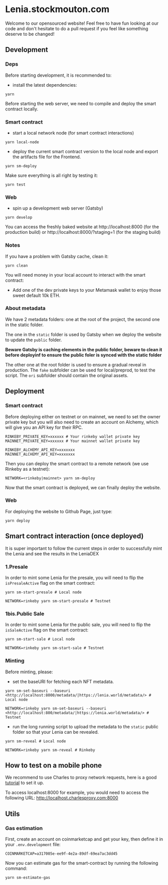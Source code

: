 # Lenia.stockmouton.com

Welcome to our opensourced website! Feel free to have fun looking at our code and don't hesitate to do a pull request if you feel like something deserve to be changed!

## Development

### Deps
Before starting development, it is recommended to:
- install the latest dependencies:
```
yarn
```

Before starting the web server, we need to compile and deploy the smart contract locally.

### Smart contract
- start a local network node (for smart contract interactions)
```
yarn local-node
```

- deploy the current smart contract version to the local node and export the artifacts file for the Frontend.
```
yarn sm-deploy
```

Make sure everything is all right by testing it:
```
yarn test
```

### Web
- spin up a development web server (Gatsby)
```
yarn develop
```
You can access the freshly baked website at http://localhost:8000 (for the production build) or http://localhost:8000/?staging=1 (for the staging build)

### Notes
If you have a problem with Gatsby cache, clean it:
```
yarn clean
```

You will need money in your local account to interact with the smart contract:
- Add one of the dev private keys to your Metamask wallet to enjoy those sweet default 10k ETH.

### About metadata
We have 2 metadata folders: one at the root of the project, the second one in the static folder. 

The one in the `static` folder is used by Gatsby when we deploy the website to update the `public` folder. 

**Beware Gatsby is caching elements in the public folder, beware to clean it before deployinf to ensure the public foler is synced with the static folder**

The other one at the root folder is used to ensure a gradual reveal in production. The `fake` subfolder can be used for local/preprod, to test the script. The `ori` subfolder should contain the original assets.

## Deployment

### Smart contract
Before deploying either on testnet or on mainnet, we need to set the owner private key but you will also need to create an account on Alchemy, which will give you an API key for their RPC.
```
RINKEBY_PRIVATE_KEY=xxxxxx # Your rinkeby wallet private key
MAINNET_PRIVATE_KEY=xxxxxx # Your mainnet wallet private key

RINKEBY_ALCHEMY_API_KEY=xxxxxxx
MAINNET_ALCHEMY_API_KEY=xxxxxxx
```

Then you can deploy the smart contract to a remote network (we use Rinkeby as a testnet): 
```
NETWORK=<rinkeby|mainnet> yarn sm-deploy
```

Now that the smart contract is deployed, we can finally deploy the website.

### Web
For deploying the website to Github Page, just type:
```
yarn deploy
```


## Smart contract interaction (once deployed)

It is super important to follow the current steps in order to successfully mint the Lenia and see the results in the LeniaDEX

### 1.Presale
In order to mint some Lenia for the presale, you will need to flip the `isPresaleActive` flag on the smart contract:
```
yarn sm-start-presale # Local node

NETWORK=rinkeby yarn sm-start-presale # Testnet
```

### 1bis.Public Sale
In order to mint some Lenia for the public sale, you will need to flip the `isSaleActive` flag on the smart contract:
```
yarn sm-start-sale # Local node

NETWORK=rinkeby yarn sm-start-sale # Testnet
```

### Minting
Before minting, please: 
- set the baseURI for fetching each NFT metadata.
```
yarn sm-set-baseuri --baseuri <http://localhost:8000/metadata/|https://lenia.world/metadata/> # Local node

NETWORK=rinkeby yarn sm-set-baseuri --baseuri <http://localhost:800/metadata/|https://lenia.world/metadata/> # Testnet
```
- run the long running script to upload the metadata to the `static` public folder so that your Lenia can be revealed.
```
yarn sm-reveal # Local node

NETWORK=rinkeby yarn sm-reveal # Rinkeby
```


## How to test on a mobile phone

We recommend to use Charles to proxy network requests, here is a good [tutorial](https://community.tealiumiq.com/t5/Tealium-for-Android/Setting-up-Charles-to-Proxy-your-Android-Device/ta-p/5121) to set it up.

To access localhost:8000 for example, you would need to access the following URL: http://localhost.charlesproxy.com:8000


## Utils
### Gas estimation
First, create an account on coinmarketcap and get your key, then define it in your `.env.development` file:
```
COINMARKETCAP=a317005e-ee9f-4e2a-89df-69ea7ac3dd45
```

Now you can estimate gas for the smart-contract by running the following command:
```
yarn sm-estimate-gas
```